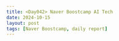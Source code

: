 ```yaml
---
title: <Day042> Naver Boostcamp AI Tech
date: 2024-10-15
layout: post
tags: [Naver Boostcamp, daily report]
---
```

